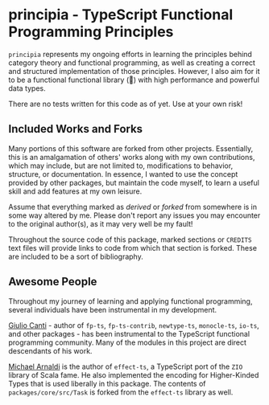 # principia - TypeScript Functional Programming Principles

`principia` represents my ongoing efforts in learning the principles behind category theory and functional programming, as well as creating a correct and structured implementation of those principles. However, I also aim for it to be a functional functional library (🙂) with high performance and powerful data types.

There are no tests written for this code as of yet. Use at your own risk!

## Included Works and Forks

Many portions of this software are forked from other projects. Essentially, this is an amalgamation of others' works along with my own contributions, which may include, but are not limited to, modifications to behavior, structure, or documentation. In essence, I wanted to use the concept provided by other packages, but maintain the code myself, to learn a useful skill and add features at my own leisure.

Assume that everything marked as _derived_ or _forked_ from somewhere is in some way altered by me. Please don't report any issues you may encounter to the original author(s), as it may very well be my fault!

Throughout the source code of this package, marked sections or `CREDITS` text files will provide links to code from which that section is forked. These are included to be a sort of bibliography.

## Awesome People

Throughout my journey of learning and applying functional programming, several individuals have been instrumental in my development.

[Giulio Canti](https://github.com/gcanti) - author of `fp-ts`, `fp-ts-contrib`, `newtype-ts`, `monocle-ts`, `io-ts`, and other packages - has been instrumental to the TypeScript functional programming community. Many of the modules in this project are direct descendants of his work.

[Michael Arnaldi](https://github.com/Matechs-Garage) is the author of `effect-ts`, a TypeScript port of the `ZIO` library of Scala fame. He also implemented the encoding for Higher-Kinded Types that is used liberally in this package. The contents of `packages/core/src/Task` is forked from the `effect-ts` library as well.
